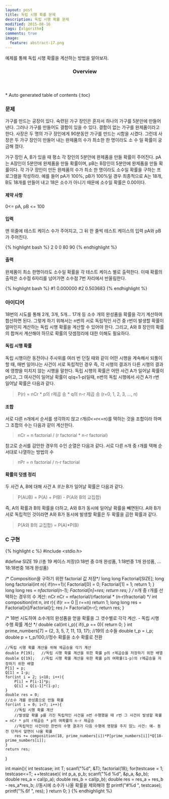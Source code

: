 ```yaml
---
layout: post
title: 독립 시행 확률 문제 
description: 독립 시행 확률 문제
modified: 2015-08-16
tags: [algorithm]
comments: true
image:
  feature: abstract-17.png
---
```


예제를 통해 독립 시행 확률을 계산하는 방법을 알아보자.

<section id="table-of-contents" class="toc">
  <header>
    <h3>Overview</h3>
  </header>
<div id="drawer" markdown="1">
*  Auto generated table of contents
{:toc}
</div>
</section><!-- /#table-of-contents -->

### 문제

가구를 만드는 공장이 있다. 숙련된 가구 장인은 혼자서 하나의 가구를 5분만에 만들어 낸다. 그러나 가구를 만들어도 결함이 있을 수 있다. 결함이 없는 가구를 완제품이라고 한다. 사장은 두 명의 가구 장인에게 90분동안 가구를 만드는 시함을 시켰다. 그런데 사장은 두 가구 장인이 만들어 내는 완제품의 수가 최소한 한 명이라도 소 수 일 확률이 궁금해 졌다. 

가구 장인 A, B가 있을 때 평소 각 장인의 5분안에 완제품을 만들 확률이 주어진다. pA는 A장인이 5분안에 완제품을 만들 확률이며, pB는 B장인이 5분안에 완제품을 만들 확률이다. 각 가구 장인이 만든 완제품의 수가 최소 한 명이라도 소수일 확률을 구하는 프로그램을 작성하라. 예를 들어 pA가 100%, pB가 100%일 경우 최종적으로 A는 18개, B도 18개를 만들어 내고 18은 소수가 아니기 때문에 소수일 확률은 0.00이다. 

#### 제약 사항 ####

0<= pA, pB <= 100

#### 입력 ####

맨 위줄에 테스트 케이스 수가 주어지고, 그 뒤 한 줄씩 테스트 케이스의 입력 pA와 pB가 주어진다. 

{% highlight bash %}
2
0 0
80 90
{% endhighlight %}

#### 출력 ####

완제품이 최소 한명이라도 소수일 확률을 각 테스트 케이스 별로 출력한다. 이때 확률의 출력은 소수점 6자리를 넘어가면 소수점 7번 자리에서 반올림한다. 

{% highlight bash %}
#1 0.000000
#2 0.503683
{% endhighlight %}

### 아이디어 

18번의 시도를 통해 2개, 3개, 5개... 17개 등 소수 개의 완성품을 확률을 각기 계산하여 합산하면 된다. 그렇게 하기 위해서는 n번의 서로 독립적인 사건 중 r번이 발생할 확률이 얼마인지 계산하는 독립 시행 확률을 계산할 수 있어야 한다. 그리고, A와 B 장인의 확률의 합쳐서 계산해야 하므로 확률의 덧셈정리에 대한 이해도 필요하다. 

#### 독립 시행 확률

독립 시행이란 동전이나 주사위를 여러 번 던질 때와 같이 어떤 시행을 계속해서 되풀이 할 때, 매번 일어나는 사건이 서로 독립적인 경우 즉, 각 시행의 결과가 다른 시행의 결과에 영향을 미치지 않는 시행을 말한다. 독립 시행의 확률은 어떤 사건 A가 일어날 확률이 p이고, 그 여사건이 일어날 확률이 q(q=1-p)일때, n번의 독립 시행에서 사건 A가 r번 일어날 확률은 다음과 같다. 

> P(r) = nCr * p의 r제곱 승 * q의 n-r 제곱 승 (r=0, 1, 2, 3, ..., n)

#### 조합 

서로 다른 n개에서 순서를 생각하지 않고 r개(0<=r<=n)를 택하는 것을 조합이라 하며 그 조합의 수는 다음과 같이 계산한다. 

> nCr = n factorial / (r factorial * n-r factorial) 

참고로 순서를 감안한 경우의 수인 순열은 다음과 같다. 서로 다른 n개 중 r개를 택해 순서대로 나열하는 방법의 수

> nPr =  n factorial / n-r factorial

#### 확률의 덧셈 정리

두 사건 A, B에 대해 사건 A *또는* B가 일어날 확률은 다음과 같다. 

> P(AUB) = P(A) + P(B) - P(A와 B의 교집합)

즉, A의 확률과 B의 확률을 더하고, A와 B가 동시에 일어날 확률을 빼면된다. 
 A와 B가 서로 독립적인 것이라면 A와 B가 동시에 발생할 확률은 두 확률을 곱한 확률과 같다. 

>P(A와 B의 교집합) =  P(A)*P(B)

### C 구현 

{% highlight c %}
#include <stdio.h>

#define SIZE 19 //총 19 케이스 저장(0:18번 중 0개 완성품, 1:18번중 1개 완성품, ... 18:18번중 18개 완성품)

/* Composition을 구하기 위한 factorial 값 저장*/
long long Factorial[SIZE];
long long factorial(int n){
    if(n==1){
        Factorial[0] = 0;
        Factorial[1] = 1;
        return 1;
    }
    long long res = n*factorial(n-1);
    Factorial[n]=res;
    return res;
}
/* n개 중 r개를 선택하는 경우의 수 계산: nCr
   nCr = nfactorial/(rfactorial * (n-r)fractorial) */
int composition(int n, int r){
    if(r == 0 || r==n)
        return 1;
    long long res = Factorial[n]/Factorial[r];
    res /= Factorial[n-r];
    return res;
}

/* 18번 시도하여 소수개의 완성품을 얻을 확률을 그 갯수별로 각각 계산. - 독립 시행 수행 확률 계산 */
double cal(int i_p){
    if(i_p == 0){
        return 0;
    }
    int prime_numbers[7] = {2, 3, 5, 7, 11, 13, 17}; //19의 소수들
    double t_p = i_p;
    double p = t_p/100;//정수 확률을 소수 확률로 전환

    //독립 시행 확률 계산을 위해 제곱승을 각기 계산
    double P[19];   //독립 시행 확률 계산을 위한 확률 p의 r제곱승을 저장하기 위한 배열
    double Q[19];   //독립 시행 확률 계산을 위한 확률 p의 여확률(1-p)의 r제곱승을 저장하기 위한 배열
    P[1] = p;
    Q[1] = 1-p;
    for(int i = 2; i<18; i++){
        P[i] = P[i-1]*p;
        Q[i] = Q[i-1]*(1-p);
    }
    double res = 0;
    //소수 개를 완성품으로 만들 확률
    for(int i = 0; i<7; i++){
        //독립 시행 확률 계산
        //발생할 확률 p를 가진 독립적인 사건을 n번 수행했을 때 r번 그 사건이 발생할 확률 = nCr * p의 r제곱승 * p의 여확률의 n-r 제곱승
        //독립적인 사건이란 한번의 수행 결과가 다음 수행에 영향을 주지 않느 사건: 예- 동전 던져서 앞면이 나올 확률
        res += composition(18, prime_numbers[i])*P[prime_numbers[i]]*Q[18-prime_numbers[i]];
    }
    return res;
}

int main(){
    int testcase;
    int T;
    scanf("%d", &T);
    factorial(18);
    for(testcase = 1; testcase<=T; ++testcase){
        int p_a, p_b;
        scanf("%d %d", &p_a, &p_b);
        double res_a = cal(p_a);
        double res_b = cal(p_b);
        double res = res_a + res_b - res_a*res_b; //동시에 소수가 나올 확률을 제외해야 함
        printf("#%d ", testcase);
        printf("%.6f ", res);
    }
    return 0;
}
{% endhighlight %}
